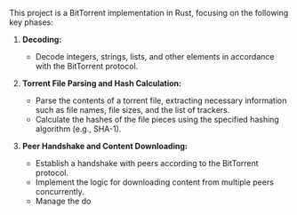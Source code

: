 This project is a BitTorrent implementation in Rust, focusing on the following key phases:

1. **Decoding:**

   - Decode integers, strings, lists, and other elements in accordance with the BitTorrent protocol.

2. **Torrent File Parsing and Hash Calculation:**

   - Parse the contents of a torrent file, extracting necessary information such as file names, file sizes, and the list of trackers.
   - Calculate the hashes of the file pieces using the specified hashing algorithm (e.g., SHA-1).

3. **Peer Handshake and Content Downloading:**
   - Establish a handshake with peers according to the BitTorrent protocol.
   - Implement the logic for downloading content from multiple peers concurrently.
   - Manage the do
